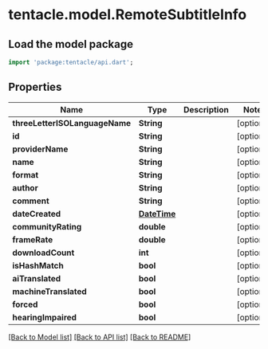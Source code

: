 # tentacle.model.RemoteSubtitleInfo

## Load the model package
```dart
import 'package:tentacle/api.dart';
```

## Properties
Name | Type | Description | Notes
------------ | ------------- | ------------- | -------------
**threeLetterISOLanguageName** | **String** |  | [optional] 
**id** | **String** |  | [optional] 
**providerName** | **String** |  | [optional] 
**name** | **String** |  | [optional] 
**format** | **String** |  | [optional] 
**author** | **String** |  | [optional] 
**comment** | **String** |  | [optional] 
**dateCreated** | [**DateTime**](DateTime.md) |  | [optional] 
**communityRating** | **double** |  | [optional] 
**frameRate** | **double** |  | [optional] 
**downloadCount** | **int** |  | [optional] 
**isHashMatch** | **bool** |  | [optional] 
**aiTranslated** | **bool** |  | [optional] 
**machineTranslated** | **bool** |  | [optional] 
**forced** | **bool** |  | [optional] 
**hearingImpaired** | **bool** |  | [optional] 

[[Back to Model list]](../README.md#documentation-for-models) [[Back to API list]](../README.md#documentation-for-api-endpoints) [[Back to README]](../README.md)



